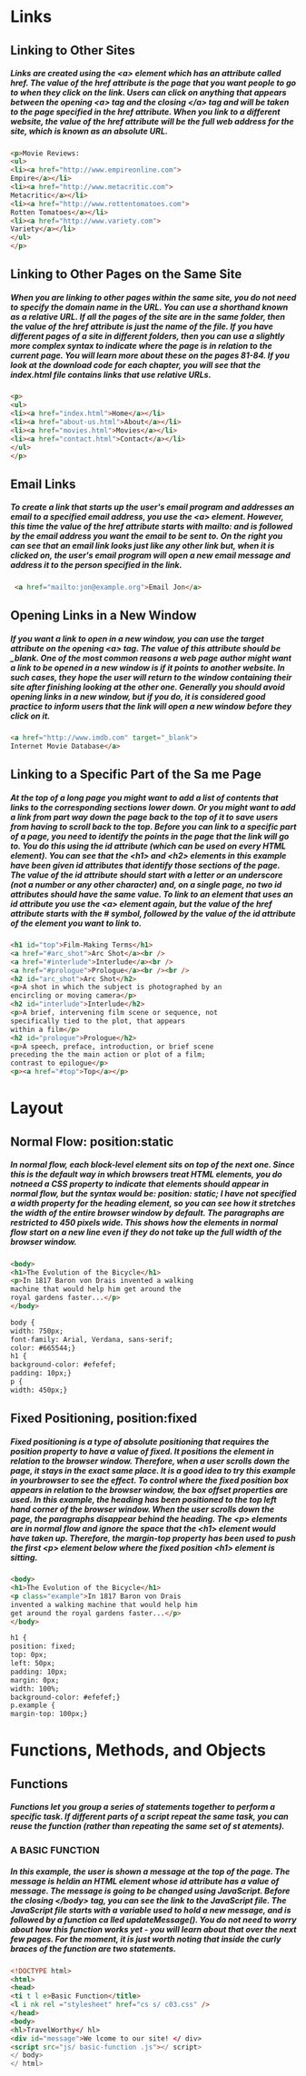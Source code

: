 # Links
## Linking to Other Sites
##### Links are created using the \<a> element which has an attribute called href. The value of the href attribute is the page that you want people to go to when they click on the link. Users can click on anything that appears between the opening \<a> tag and the closing \</a> tag and will be taken to the page specified in the href attribute. When you link to a different website, the value of the href attribute will be the full web address for the site, which is known as an absolute URL.

```html
<p>Movie Reviews:
<ul>
<li><a href="http://www.empireonline.com">
Empire</a></li>
<li><a href="http://www.metacritic.com">
Metacritic</a></li>
<li><a href="http://www.rottentomatoes.com">
Rotten Tomatoes</a></li>
<li><a href="http://www.variety.com">
Variety</a></li>
</ul>
</p>

```
## Linking to Other Pages on the Same Site
##### When you are linking to other pages within the same site, you do not need to specify the domain name in the URL. You can use a shorthand known as a relative URL. If all the pages of the site are in the same folder, then the value of the href attribute is just the name of the file. If you have different pages of a site in different folders, then you can use a slightly more complex syntax to indicate where the page is in relation to the current page. You will learn more about these on the pages 81-84. If you look at the download code for each chapter, you will see that the index.html file contains links that use relative URLs.

```html
<p>
<ul>
<li><a href="index.html">Home</a></li>
<li><a href="about-us.html">About</a></li>
<li><a href="movies.html">Movies</a></li>
<li><a href="contact.html">Contact</a></li>
</ul>
</p>
```

## Email Links
##### To create a link that starts up the user's email program and addresses an email to a specified email address, you use the \<a> element. However, this time the value of the href attribute starts with mailto: and is followed by the email address you want the email to be sent to. On the right you can see that an email link looks just like any other link but, when it is clicked on, the user's email program will open a new email message and address it to the person specified in the link.

```html
 <a href="mailto:jon@example.org">Email Jon</a>
``` 

## Opening Links in a New Window

##### If you want a link to open in a new window, you can use the target attribute on the opening \<a> tag. The value of this attribute should be _blank. One of the most common reasons a web page author might want a link to be opened in a new window is if it points to another website. In such cases, they hope the user will return to the window containing their site after finishing looking at the other one. Generally you should avoid opening links in a new window, but if you do, it is considered good practice to inform users that the link will open a new window before they click on it.

```html
<a href="http://www.imdb.com" target="_blank">
Internet Movie Database</a>
```

## Linking to a Specific Part of the Sa me Page
##### At the top of a long page you might want to add a list of contents that links to the corresponding sections lower down. Or you might want to add a link from part way down the page back to the top of it to save users from having to scroll back to the top. Before you can link to a specific part of a page, you need to identify the points in the page that the link will go to. You do this using the id attribute (which can be used on every HTML element). You can see that the \<h1> and \<h2> elements in this example have been given id attributes that identify those sections of the page. The value of the id attribute should start with a letter or an underscore (not a number or any other character) and, on a single page, no two id attributes should have the same value. To link to an element that uses an id attribute you use the \<a> element again, but the value of the href attribute starts with the \# symbol, followed by the value of the id attribute of the element you want to link to. 

```html
<h1 id="top">Film-Making Terms</h1>
<a href="#arc_shot">Arc Shot</a><br />
<a href="#interlude">Interlude</a><br />
<a href="#prologue">Prologue</a><br /><br />
<h2 id="arc_shot">Arc Shot</h2>
<p>A shot in which the subject is photographed by an
encircling or moving camera</p>
<h2 id="interlude">Interlude</h2>
<p>A brief, intervening film scene or sequence, not
specifically tied to the plot, that appears
within a film</p>
<h2 id="prologue">Prologue</h2>
<p>A speech, preface, introduction, or brief scene
preceding the the main action or plot of a film;
contrast to epilogue</p>
<p><a href="#top">Top</a></p>
```



# Layout
## Normal Flow: position:static
##### In normal flow, each block-level element sits on top of the next one. Since this is the default way in which browsers treat HTML elements, you do notneed a CSS property to indicate that elements should appear in normal flow, but the syntax would be: position: static; I have not specified a width property for the heading element, so you can see how it stretches the width of the entire browser window by default. The paragraphs are restricted to 450 pixels wide. This shows how the elements in normal flow start on a new line even if they do not take up the full width of the browser window.

```html
<body>
<h1>The Evolution of the Bicycle</h1>
<p>In 1817 Baron von Drais invented a walking
machine that would help him get around the
royal gardens faster...</p>
</body>
```

```html
body {
width: 750px;
font-family: Arial, Verdana, sans-serif;
color: #665544;}
h1 {
background-color: #efefef;
padding: 10px;}
p {
width: 450px;}
```




## Fixed Positioning, position:fixed
##### Fixed positioning is a type of absolute positioning that requires the position property to have a value of fixed. It positions the element in relation to the browser window. Therefore, when a user scrolls down the page, it stays in the exact same place. It is a good idea to try this example in yourbrowser to see the effect. To control where the fixed position box appears in relation to the browser window, the box offset properties are used. In this example, the heading has been positioned to the top left hand corner of the browser window. When the user scrolls down the page, the paragraphs disappear behind the heading. The \<p> elements are in normal flow and ignore the space that the \<h1> element would have taken up. Therefore, the margin-top property has been used to push the first \<p> element below where the fixed position \<h1> element is sitting.

```html
<body>
<h1>The Evolution of the Bicycle</h1>
<p class="example">In 1817 Baron von Drais
invented a walking machine that would help him
get around the royal gardens faster...</p>
</body>
```

```html
h1 {
position: fixed;
top: 0px;
left: 50px;
padding: 10px;
margin: 0px;
width: 100%;
background-color: #efefef;}
p.example {
margin-top: 100px;}
```


# Functions, Methods, and Objects
## Functions
##### Functions let you group a series of statements together to perform a specific task. If different parts of a script repeat the same task, you can reuse the function (rather than repeating the same set of st atements).


### A BASIC FUNCTION
##### In this example, the user is shown a message at the top of the page. The message is heldin an HTML element whose id attribute has a value of message. The message is going to be changed using JavaScript. Before the closing \</body> tag, you can see the link to the JavaScript file. The JavaScript file starts with a variable used to hold a new message, and is followed by a function ca lled updateMessage(). You do not need to worry about how this function works yet - you will learn about that over the next few pages. For the moment, it is just worth noting that inside the curly braces of the function are two statements.

```html
<!DOCTYPE html>
<html>
<head>
<ti t l e>Basic Function</title>
<l i nk rel ="stylesheet" href="cs s/ c03.css" />
</head>
<body>
<hl>TravelWorthy</ hl>
<div id="message">We lcome to our site! </ div>
<script src="js/ basic-function .js"></ script>
</ body>
</ html>
```

















